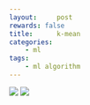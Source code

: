 ```yaml
---
layout:     post
rewards: false
title:      k-mean
categories:
    - ml
tags:
    - ml algorithm
---
```


![](https://ws2.sinaimg.cn/large/006tNbRwgy1fvksd7tfhnj311a0a4gm8.jpg)
![](https://ws4.sinaimg.cn/large/006tNbRwgy1fvksdbnfxkj30ys0ea0ty.jpg)